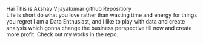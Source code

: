 Hai 
This is Akshay Vijayakumar github Repositiory\
Life is short do what you love rather than wasting time and energy for things you regret
I am a Data Enthusiast, and i like to play with data and create analysis which gonna change the business perspective till now and create more profit.
Check out my works in the repo.
